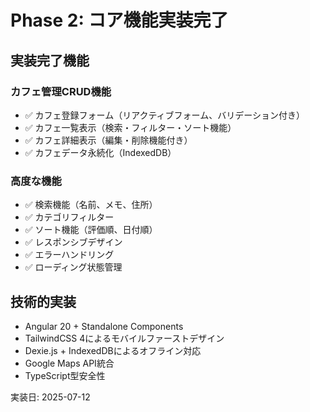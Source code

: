 # Phase 2: コア機能実装完了

## 実装完了機能

### カフェ管理CRUD機能
- ✅ カフェ登録フォーム（リアクティブフォーム、バリデーション付き）
- ✅ カフェ一覧表示（検索・フィルター・ソート機能）
- ✅ カフェ詳細表示（編集・削除機能付き）
- ✅ カフェデータ永続化（IndexedDB）

### 高度な機能
- ✅ 検索機能（名前、メモ、住所）
- ✅ カテゴリフィルター
- ✅ ソート機能（評価順、日付順）
- ✅ レスポンシブデザイン
- ✅ エラーハンドリング
- ✅ ローディング状態管理

## 技術的実装
- Angular 20 + Standalone Components
- TailwindCSS 4によるモバイルファーストデザイン
- Dexie.js + IndexedDBによるオフライン対応
- Google Maps API統合
- TypeScript型安全性

実装日: 2025-07-12

